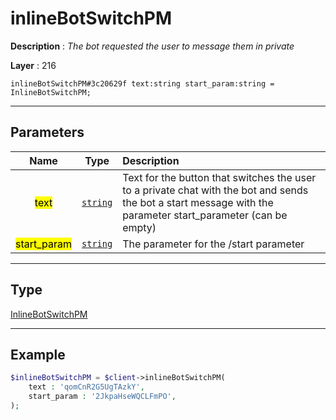 # inlineBotSwitchPM

**Description** : *The bot requested the user to message them in private*

**Layer** : 216

```tl
inlineBotSwitchPM#3c20629f text:string start_param:string = InlineBotSwitchPM;
```

---

## Parameters

| Name | Type | Description |
| :---: | :---: | :--- |
| <mark>text</mark> | [`string`](type/string) | Text for the button that switches the user to a private chat with the bot and sends the bot a start message with the parameter start_parameter (can be empty) |
| <mark>start_param</mark> | [`string`](type/string) | The parameter for the /start parameter |

---

## Type

[InlineBotSwitchPM](type/InlineBotSwitchPM)

---

## Example

```php
$inlineBotSwitchPM = $client->inlineBotSwitchPM(
	text : 'qomCnR2G5UgTAzkY',
	start_param : '2JkpaHseWQCLFmPO',
);
```
